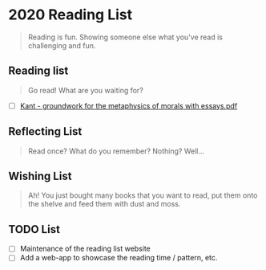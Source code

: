 # 2020 Reading List

> Reading is fun. Showing someone else what you've read is challenging and fun.

## Reading list

> Go read! What are you waiting for? 

- [ ] [Kant - groundwork for the metaphysics of morals with essays.pdf](http://www.inp.uw.edu.pl/mdsie/Political_Thought/Kant%20-%20groundwork%20for%20the%20metaphysics%20of%20morals%20with%20essays.pdf) 
## Reflecting List

> Read once? What do you remember? Nothing? Well... 


## Wishing List

> Ah! You just bought many books that you want to read, put them onto the shelve and feed them with dust and moss.



## TODO List
- [ ] Maintenance of the reading list website
- [ ] Add a web-app to showcase the reading time / pattern, etc.
